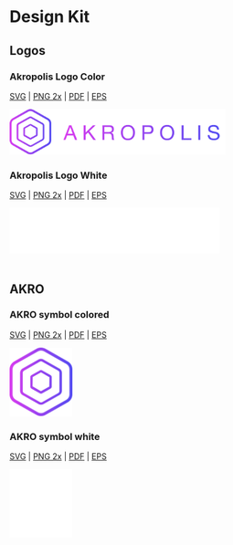 # Design Kit

## **Logos**

### Akropolis Logo Color

[SVG](/images/design/full-logo-color/akropolis-logo-colored.svg) | [PNG 2x](/images/design/full-logo-color/akropolis-logo-colored@2x.png) | [PDF](/images/design/full-logo-color/akropolis-logo-colored.pdf) | [EPS](/images/design/full-logo-color/akropolis-logo-colored.esp)

<img height="80" src="/images/design/full-logo-color/akropolis-logo-colored@2x.png">

### Akropolis Logo White

[SVG](/images/design/full-logo-white/akropolis-logo-white.svg) | [PNG 2x](/images/design/full-logo-white/akropolis-logo-white@2x.png) | [PDF](/images/design/full-logo-white/akropolis-logo-white.pdf) | [EPS](/images/design/full-logo-white/akropolis-logo-white.esp)

<img height="80" src="/images/design/full-logo-white/akropolis-logo-white@2x.png">
<br/>
<br/>

## **AKRO**

### AKRO symbol colored

[SVG](/images/design/symbol-color/akro-symbol-colored.svg) | [PNG 2x](/images/design/symbol-color/akro-symbol-colored@2x.png) | [PDF](/images/design/symbol-color/akro-symbol-colored.pdf) | [EPS](/images/design/symbol-color/akro-symbol-colored.esp)

<img height="120" src="/images/design/symbol-color/akro-symbol-colored@2x.png">

### AKRO symbol white

[SVG](/images/design/symbol-white/akro-symbol-white.svg) | [PNG 2x](/images/design/symbol-white/akro-symbol-white@2x.png) | [PDF](/images/design/symbol-white/akro-symbol-white.pdf) | [EPS](/images/design/symbol-white/akro-symbol-white.esp)

<img height="120" src="/images/design/symbol-white/akro-symbol-white@2x.png">
<br/>
<br/>